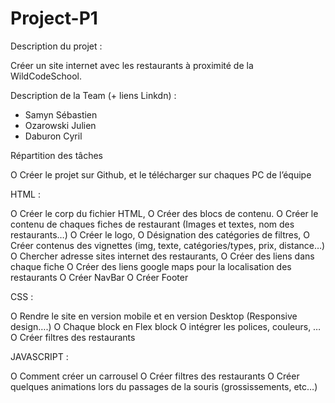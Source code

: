 # Project-P1

Description du projet :

Créer un site internet avec les restaurants à proximité de la WildCodeSchool.

Description de la Team (+ liens Linkdn) :

- Samyn Sébastien
- Ozarowski Julien
- Daburon Cyril

Répartition des tâches

O Créer le projet sur Github, et le télécharger sur chaques PC de l’équipe

HTML :

O Créer le corp du fichier HTML,
O Créer des blocs de contenu.
O Créer le contenu de chaques fiches de restaurant (Images et textes, nom des restaurants…)
O Créer le logo,
O Désignation des catégories de filtres,
O Créer contenus des vignettes (img, texte, catégories/types, prix, distance…)
O Chercher adresse sites internet des restaurants,
O Créer des liens dans chaque fiche
O Créer des liens google maps pour la localisation des restaurants
O Créer NavBar
O Créer Footer

CSS :

O Rendre le site en version mobile et en version Desktop (Responsive design….)
O Chaque block en Flex block
O intégrer les polices, couleurs, …
O Créer filtres des restaurants

JAVASCRIPT :

O Comment créer un carrousel
O Créer filtres des restaurants
O Créer quelques animations lors du passages de la souris (grossissements, etc…)
